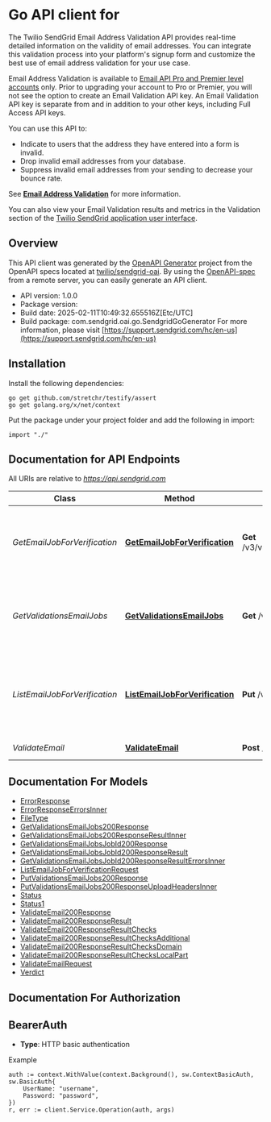 # Go API client for 

The Twilio SendGrid Email Address Validation API provides real-time detailed information on the validity of email addresses. You can integrate this validation process into your platform's signup form and customize the best use of email address validation for your use case.

Email Address Validation is available to [Email API Pro and Premier level accounts](https://sendgrid.com/pricing) only. Prior to upgrading your account to Pro or Premier, you will not see the option to create an Email Validation API key. An Email Validation API key is separate from and in addition to your other keys, including Full Access API keys.

You can use this API to:
- Indicate to users that the address they have entered into a form is invalid.
- Drop invalid email addresses from your database.
- Suppress invalid email addresses from your sending to decrease your bounce rate.

See [**Email Address Validation**](https://docs.sendgrid.com/ui/managing-contacts/email-address-validation) for more information.

You can also view your Email Validation results and metrics in the Validation section of the [Twilio SendGrid application user interface](https://docs.sendgrid.com/ui/managing-contacts/email-address-validation).

## Overview
This API client was generated by the [OpenAPI Generator](https://openapi-generator.tech) project from the OpenAPI specs located at [twilio/sendgrid-oai](https://github.com/twilio/sendgrid-oai/tree/main/spec).  By using the [OpenAPI-spec](https://www.openapis.org/) from a remote server, you can easily generate an API client.

- API version: 1.0.0
- Package version: 
- Build date: 2025-02-11T10:49:32.655516Z[Etc/UTC]
- Build package: com.sendgrid.oai.go.SendgridGoGenerator
For more information, please visit [https://support.sendgrid.com/hc/en-us](https://support.sendgrid.com/hc/en-us)

## Installation

Install the following dependencies:

```shell
go get github.com/stretchr/testify/assert
go get golang.org/x/net/context
```

Put the package under your project folder and add the following in import:

```golang
import "./"
```

## Documentation for API Endpoints

All URIs are relative to *https://api.sendgrid.com*

Class | Method | HTTP request | Description
------------ | ------------- | ------------- | -------------
*GetEmailJobForVerification* | [**GetEmailJobForVerification**](docs/GetEmailJobForVerification.md#getemailjobforverification) | **Get** /v3/validations/email/jobs/{JobId} | This request returns a single Bulk Email Validation Job.
*GetValidationsEmailJobs* | [**GetValidationsEmailJobs**](docs/GetValidationsEmailJobs.md#getvalidationsemailjobs) | **Get** /v3/validations/email/jobs | This request lists all of a user&#39;s Bulk Email Validation Jobs.
*ListEmailJobForVerification* | [**ListEmailJobForVerification**](docs/ListEmailJobForVerification.md#listemailjobforverification) | **Put** /v3/validations/email/jobs | Request a presigned URL and headers for Bulk Email Address Validation list upload.
*ValidateEmail* | [**ValidateEmail**](docs/ValidateEmail.md#validateemail) | **Post** /v3/validations/email | Validate an email


## Documentation For Models

 - [ErrorResponse](ErrorResponse.md)
 - [ErrorResponseErrorsInner](ErrorResponseErrorsInner.md)
 - [FileType](FileType.md)
 - [GetValidationsEmailJobs200Response](GetValidationsEmailJobs200Response.md)
 - [GetValidationsEmailJobs200ResponseResultInner](GetValidationsEmailJobs200ResponseResultInner.md)
 - [GetValidationsEmailJobsJobId200Response](GetValidationsEmailJobsJobId200Response.md)
 - [GetValidationsEmailJobsJobId200ResponseResult](GetValidationsEmailJobsJobId200ResponseResult.md)
 - [GetValidationsEmailJobsJobId200ResponseResultErrorsInner](GetValidationsEmailJobsJobId200ResponseResultErrorsInner.md)
 - [ListEmailJobForVerificationRequest](ListEmailJobForVerificationRequest.md)
 - [PutValidationsEmailJobs200Response](PutValidationsEmailJobs200Response.md)
 - [PutValidationsEmailJobs200ResponseUploadHeadersInner](PutValidationsEmailJobs200ResponseUploadHeadersInner.md)
 - [Status](Status.md)
 - [Status1](Status1.md)
 - [ValidateEmail200Response](ValidateEmail200Response.md)
 - [ValidateEmail200ResponseResult](ValidateEmail200ResponseResult.md)
 - [ValidateEmail200ResponseResultChecks](ValidateEmail200ResponseResultChecks.md)
 - [ValidateEmail200ResponseResultChecksAdditional](ValidateEmail200ResponseResultChecksAdditional.md)
 - [ValidateEmail200ResponseResultChecksDomain](ValidateEmail200ResponseResultChecksDomain.md)
 - [ValidateEmail200ResponseResultChecksLocalPart](ValidateEmail200ResponseResultChecksLocalPart.md)
 - [ValidateEmailRequest](ValidateEmailRequest.md)
 - [Verdict](Verdict.md)


## Documentation For Authorization



## BearerAuth

- **Type**: HTTP basic authentication

Example

```golang
auth := context.WithValue(context.Background(), sw.ContextBasicAuth, sw.BasicAuth{
    UserName: "username",
    Password: "password",
})
r, err := client.Service.Operation(auth, args)
```

